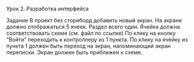 Урок 2. Разработка интерфейса

Задание
В проект без сториборд добавить новый экран. На экране должно отображаться 5 ячеек. Раздел всего один. Ячейка должна соответствовать схеме (см. файл по ссылке)
По клику на кнопку “Войти” переходить к контроллеру из 1 пункта.
По клику на ячейку из пункта 1 должен быть переход на экран, напоминающий экран переписки. Экран должен быть приближен к схеме.
